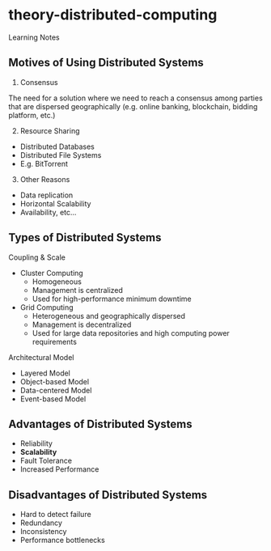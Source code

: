 # theory-distributed-computing
Learning Notes

## Motives of Using Distributed Systems

1. Consensus

The need for a solution where we need to reach a consensus among parties that are dispersed geographically (e.g. online banking, blockchain, bidding platform, etc.)

2. Resource Sharing

* Distributed Databases
* Distributed File Systems
* E.g. BitTorrent

3. Other Reasons

* Data replication
* Horizontal Scalability
* Availability, etc...

## Types of Distributed Systems

Coupling & Scale

* Cluster Computing
  * Homogeneous
  * Management is centralized
  * Used for high-performance minimum downtime
* Grid Computing
  * Heterogeneous and geographically dispersed
  * Management is decentralized
  * Used for large data repositories and high computing power requirements

Architectural Model

* Layered Model 
* Object-based Model
* Data-centered Model
* Event-based Model

## Advantages of Distributed Systems

* Reliability
* **Scalability**
* Fault Tolerance
* Increased Performance


## Disadvantages of Distributed Systems

* Hard to detect failure
* Redundancy
* Inconsistency
* Performance bottlenecks

